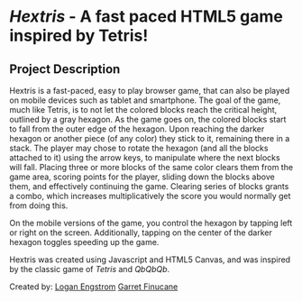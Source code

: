 # _Hextris_ - A fast paced HTML5 game inspired by Tetris!

## Project Description
Hextris is a fast-paced, easy to play browser game, that can also be played on mobile devices such as tablet and smartphone.
The goal of the game, much like Tetris, is to not let the colored blocks reach the critical height, outlined by a gray hexagon.
As the game goes on, the colored blocks start to fall from the outer edge of the hexagon. Upon reaching the darker hexagon or another piece (of any color) they stick to it, remaining there in a stack.
The player may chose to rotate the hexagon (and all the blocks attached to it) using the arrow keys, to manipulate where the next blocks will fall.
Placing three or more blocks of the same color clears them from the game area, scoring points for the player, sliding down the blocks above them, and effectively continuing the game. Clearing series of blocks grants a combo, which increases multiplicatively the score you would normally get from doing this.

On the mobile versions of the game, you control the hexagon by tapping left or right on the screen. Additionally, tapping on the center of the darker hexagon toggles speeding up the game.

Hextris was created using Javascript and HTML5 Canvas, and was inspired by the classic game of _Tetris_ and _QbQbQb_.

Created by:
[Logan Engstrom](http://loganengstrom.com/)
[Garret Finucane](http://garrettdreyfus.github.io/)
